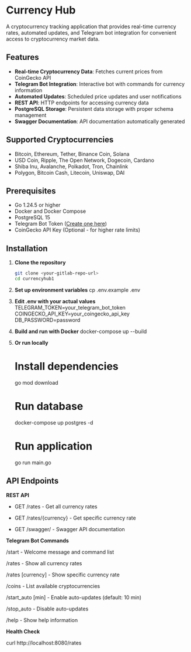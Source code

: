 # Currency Hub

A cryptocurrency tracking application that provides real-time currency rates, automated updates, and Telegram bot integration for convenient access to cryptocurrency market data.

## Features

- **Real-time Cryptocurrency Data**: Fetches current prices from CoinGecko API
- **Telegram Bot Integration**: Interactive bot with commands for currency information
- **Automated Updates**: Scheduled price updates and user notifications
- **REST API**: HTTP endpoints for accessing currency data
- **PostgreSQL Storage**: Persistent data storage with proper schema management
- **Swagger Documentation**: API documentation automatically generated

## Supported Cryptocurrencies

- Bitcoin, Ethereum, Tether, Binance Coin, Solana
- USD Coin, Ripple, The Open Network, Dogecoin, Cardano
- Shiba Inu, Avalanche, Polkadot, Tron, Chainlink
- Polygon, Bitcoin Cash, Litecoin, Uniswap, DAI

## Prerequisites

- Go 1.24.5 or higher
- Docker and Docker Compose
- PostgreSQL 15
- Telegram Bot Token ([Create one here](https://t.me/BotFather))
- CoinGecko API Key (Optional - for higher rate limits)

## Installation

1. **Clone the repository**
   ```bash
   git clone <your-gitlab-repo-url>
   cd currencyhub1
2. **Set up environment variables**
   cp .env.example .env
3. **Edit .env with your actual values**
   TELEGRAM_TOKEN=your_telegram_bot_token
   COINGECKO_API_KEY=your_coingecko_api_key
   DB_PASSWORD=password
4. **Build and run with Docker**
   docker-compose up --build
5. **Or run locally**
   # Install dependencies
    go mod download

    # Run database
    docker-compose up postgres -d

    # Run application
    go run main.go

## API Endpoints
   **REST API**
   - GET /rates - Get all currency rates

   - GET /rates/{currency} - Get specific currency rate

   - GET /swagger/ - Swagger API documentation

   **Telegram Bot Commands**
    
 /start - Welcome message and command list

/rates - Show all currency rates

/rates [currency] - Show specific currency rate

/coins - List available cryptocurrencies

/start_auto [min] - Enable auto-updates (default: 10 min)

/stop_auto - Disable auto-updates

/help - Show help information

**Health Check**

curl http://localhost:8080/rates